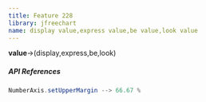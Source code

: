 ```yaml
---
title: Feature 228
library: jfreechart
name: display value,express value,be value,look value
---
```


**value**->(display,express,be,look)

##### API References

```java
NumberAxis.setUpperMargin --> 66.67 %
```
